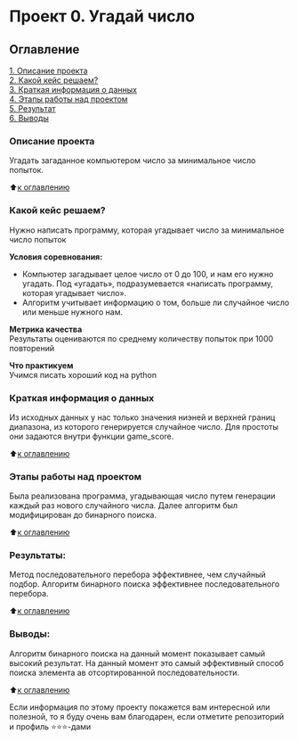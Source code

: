 # Проект 0. Угадай число

## Оглавление  
[1. Описание проекта](.README.md#Описание-проекта)  
[2. Какой кейс решаем?](.README.md#Какой-кейс-решаем)  
[3. Краткая информация о данных](.README.md#Краткая-информация-о-данных)  
[4. Этапы работы над проектом](.README.md#Этапы-работы-над-проектом)  
[5. Результат](.README.md#Результат)    
[6. Выводы](.README.md#Выводы) 

### Описание проекта    
Угадать загаданное компьютером число за минимальное число попыток.

:arrow_up:[к оглавлению](_)


### Какой кейс решаем?    
Нужно написать программу, которая угадывает число за минимальное число попыток

**Условия соревнования:**  
- Компьютер загадывает целое число от 0 до 100, и нам его нужно угадать. Под «угадать», подразумевается «написать программу, которая угадывает число».
- Алгоритм учитывает информацию о том, больше ли случайное число или меньше нужного нам.

**Метрика качества**     
Результаты оцениваются по среднему количеству попыток при 1000 повторений

**Что практикуем**     
Учимся писать хороший код на python


### Краткая информация о данных
Из исходных данных у нас только значения ниэней и верхней границ диапазона, из которого генерируется случайное число. Для простоты они задаются внутри функции game_score.
  
:arrow_up:[к оглавлению](.README.md#Оглавление)


### Этапы работы над проектом  
Была реализована программа, угадывающая число путем генерации каждый раз нового случайного числа.
Далее алгоритм был модифицирован до бинарного поиска.

:arrow_up:[к оглавлению](.README.md#Оглавление)


### Результаты:  
Метод последовательного перебора эффективнее, чем случайный подбор.
Алгоритм бинарного поиска эффективнее последовательного перебора.

:arrow_up:[к оглавлению](.README.md#Оглавление)


### Выводы:  
Алгоритм бинарного поиска на данный момент показывает самый высокий результат. На данный момент это самый эффективный способ поиска элемента ав отсортированной последовательности.

:arrow_up:[к оглавлению](.README.md#Оглавление)


Если информация по этому проекту покажется вам интересной или полезной, то я буду очень вам благодарен, если отметите репозиторий и профиль ⭐️⭐️⭐️-дами